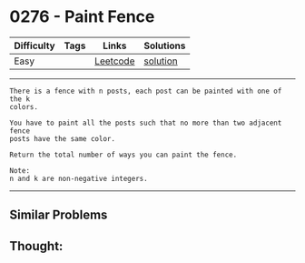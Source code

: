 # 0276 - Paint Fence

Difficulty  | Tags | Links | Solutions
----------- | ---- | ----- | -----
Easy |  | [Leetcode](https://leetcode.com/problems/paint-fence) | [solution](https://leetcode.com/problems/paint-fence/solution/)


-----------

```
There is a fence with n posts, each post can be painted with one of the k
colors.

You have to paint all the posts such that no more than two adjacent fence
posts have the same color.

Return the total number of ways you can paint the fence.

Note:
n and k are non-negative integers.
```

-----------


## Similar Problems




## Thought:
